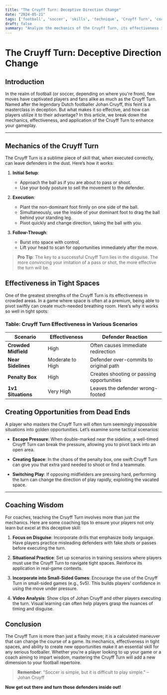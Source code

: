 ```yaml
---
title: "The Cruyff Turn: Deceptive Direction Change"
date: "2024-05-21"
tags: ['football', 'soccer', 'skills', 'technique', 'Cruyff Turn', 'coaching', 'player knowledge', 'strategy', 'tricks']
draft: false
summary: "Analyze the mechanics of the Cruyff Turn, its effectiveness in tight spaces, and how it can create opportunities out of seemingly dead ends."
---
```


# The Cruyff Turn: Deceptive Direction Change

## Introduction

In the realm of football (or soccer, depending on where you're from), few moves have captivated players and fans alike as much as the Cruyff Turn. Named after the legendary Dutch footballer Johan Cruyff, this feint is a masterclass in deception. But what makes it so effective, and how can players utilize it to their advantage? In this article, we break down the mechanics, effectiveness, and application of the Cruyff Turn to enhance your gameplay.

---

## Mechanics of the Cruyff Turn

The Cruyff Turn is a sublime piece of skill that, when executed correctly, can leave defenders in the dust. Here’s how it works:

1. **Initial Setup**:
    - Approach the ball as if you are about to pass or shoot.
    - Use your body posture to sell the movement to the defender.

2. **Execution**:
    - Plant the non-dominant foot firmly on one side of the ball.
    - Simultaneously, use the inside of your dominant foot to drag the ball behind your standing leg.
    - Pivot quickly and change direction, taking the ball with you.

3. **Follow-Through**:
    - Burst into space with control.
    - Lift your head to scan for opportunities immediately after the move.

> **Pro Tip**: The key to a successful Cruyff Turn lies in the disguise. The more convincing your imitation of a pass or shot, the more effective the turn will be.

## Effectiveness in Tight Spaces

One of the greatest strengths of the Cruyff Turn is its effectiveness in crowded areas. In a game where space is often at a premium, being able to pivot swiftly can create much-needed breathing room. Here’s why it works so well in tight spots:

### Table: Cruyff Turn Effectiveness in Various Scenarios

| Scenario                  | Effectiveness                               | Defender Reaction                        |
|---------------------------|---------------------------------------------|------------------------------------------|
| **Crowded Midfield**      | High                                        | Often causes immediate redirection       |
| **Near Sidelines**        | Moderate to High                            | Defender over-commits to original path   |
| **Penalty Box**           | High                                        | Creates shooting or passing opportunities|
| **1v1 Situations**        | Very High                                   | Leaves the defender wrong-footed         |

## Creating Opportunities from Dead Ends

A player who masters the Cruyff Turn will often turn seemingly impossible situations into golden opportunities. Let’s examine some tactical scenarios:

- **Escape Pressure**: When double-marked near the sideline, a well-timed Cruyff Turn can break the pressure, allowing you to pivot back into an open area.
  
- **Creating Space**: In the chaos of the penalty box, one swift Cruyff Turn can give you that extra yard needed to shoot or find a teammate.
  
- **Switching Play**: If opposing midfielders are pressing hard, performing the turn can change the direction of play rapidly, exploiting the vacated space.

---

## Coaching Wisdom

For coaches, teaching the Cruyff Turn involves more than just the mechanics. Here are some coaching tips to ensure your players not only learn but excel at this deceptive skill:

1. **Focus on Disguise**: Incorporate drills that emphasize body language. Have players practice misleading defenders with fake shots or passes before executing the turn.

2. **Situational Practice**: Set up scenarios in training sessions where players must use the Cruyff Turn to navigate tight spaces. Reinforce its application in real-game contexts.

3. **Incorporate into Small-Sided Games**: Encourage the use of the Cruyff Turn in small-sided games (e.g., 5v5). This builds players' confidence in using the move under pressure.

4. **Video Analysis**: Show clips of Johan Cruyff and other players executing the turn. Visual learning can often help players grasp the nuances of timing and disguise.

## Conclusion

The Cruyff Turn is more than just a flashy move; it is a calculated maneuver that can change the course of a game. Its mechanics, effectiveness in tight spaces, and ability to create new opportunities make it an essential skill for any serious footballer. Whether you're a player looking to up your game or a coach aiming to impart wisdom, mastering the Cruyff Turn will add a new dimension to your football repertoire.

> **Remember**: "Soccer is simple, but it is difficult to play simple." – Johan Cruyff

**Now get out there and turn those defenders inside out!**
```